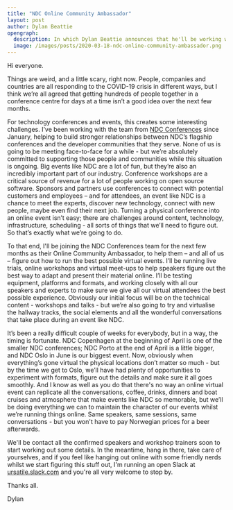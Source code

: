 ```yaml
---
title: "NDC Online Community Ambassador"
layout: post
author: Dylan Beattie
opengraph: 
  description: In which Dylan Beattie announces that he'll be working with NDC Conferences for the next three months to help them figure out how to do this whole virtual online conference thing.
  image: /images/posts/2020-03-18-ndc-online-community-ambassador.png
---
```


Hi everyone.

Things are weird, and a little scary, right now. People, companies and countries are all responding to the COVID-19 crisis in different ways, but I think we’re all agreed that getting hundreds of people together in a conference centre for days at a time isn’t a good idea over the next few months.

For technology conferences and events, this creates some interesting challenges. I’ve been working with the team from [NDC Conferences](https://ndcconferences.com/) since January, helping to build stronger relationships between NDC’s flagship conferences and the developer communities that they serve. None of us is going to be meeting face-to-face for a while - but we’re absolutely committed to supporting those people and communities while this situation is ongoing. Big events like NDC are a lot of fun, but they’re also an incredibly important part of our industry. Conference workshops are a critical source of revenue for a lot of people working on open source software. Sponsors and partners use conferences to connect with potential customers and employees – and for attendees, an event like NDC is a chance to meet the experts, discover new technology, connect with new people, maybe even find their next job. Turning a physical conference into an online event isn’t easy; there are challenges around content, technology, infrastructure, scheduling - all sorts of things that we’ll need to figure out. So that’s exactly what we’re going to do. 

To that end, I'll be joining the NDC Conferences team for the next few months as their Online Community Ambassador, to help them – and all of us – figure out how to run the best possible virtual events. I’ll be running live trials, online workshops and virtual meet-ups to help speakers figure out the best way to adapt and present their material online. I’ll be testing equipment, platforms and formats, and working closely with all our speakers and experts to make sure we give all our virtual attendees the best possible experience. Obviously our initial focus will be on the technical content - workshops and talks - but we’re also going to try and virtualise the hallway tracks, the social elements and all the wonderful conversations that take place during an event like NDC. 

It’s been a really difficult couple of weeks for everybody, but in a way, the timing is fortunate. NDC Copenhagen at the beginning of April is one of the smaller NDC conferences; NDC Porto at the end of April is a little bigger, and NDC Oslo in June is our biggest event. Now, obviously when everything’s gone virtual the physical locations don’t matter so much - but by the time we get to Oslo, we’ll have had plenty of opportunities to experiment with formats, figure out the details and make sure it all goes smoothly. And I know as well as you do that there's no way an online virtual event can replicate all the conversations, coffee, drinks, dinners and boat cruises and atmosphere that make events like NDC so memorable, but we’ll be doing everything we can to maintain the character of our events whilst we’re running things online. Same speakers, same sessions, same conversations - but you won't have to pay Norwegian prices for a beer afterwards.

We'll be contact all the confirmed speakers and workshop trainers soon to start working out some details. In the meantime, hang in there, take care of yourselves, and if you feel like hanging out online with some friendly nerds whilst we start figuring this stuff out, I'm running an open Slack at [ursatile.slack.com](https://join.slack.com/t/ursatile/shared_invite/zt-crtm2hly-EL2OKWozXeMvrvJ1y_Vong) and you're all very welcome to stop by.

Thanks all.

Dylan



